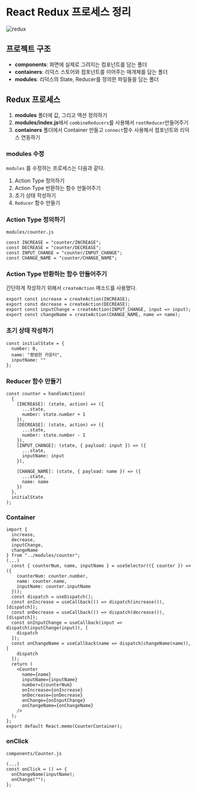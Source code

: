 # React Redux 프로세스 정리 
![redux](./src/images/redux.png)

## 프로젝트 구조

- **components**: 화면에 실제로 그려지는 컴포넌트를 담는 폴더
- **containers**: 리덕스 스토어와 컴포넌트를 이어주는 매개체를 담는 폴더
- **modules**: 리덕스의 State, Reducer를 정의한 파일들을 담는 폴더

## Redux 프로세스 

1. **modules** 폴더에 값, 그리고 액션 정의하기
2. **modules/index.js**에서 `combineReducers`를 사용해서 `rootReducer`만들어주기
3. **containers** 폴더에서 Container 만들고 `connect`함수 사용해서 컴포넌트와 리덕스 연동하기

### modules 수정
`modules` 를 수정하는 프로세스는 다음과 같다.
1. Action Type 정의하기
2. Action Type 반환하는 함수 만들어주기
3. 초기 상태 작성하기
4. `Reducer` 함수 만들기

### Action Type 정의하기
`modules/counter.js`
``` 
const INCREASE = "counter/INCREASE";
const DECREASE = "counter/DECREASE";
const INPUT_CHANGE = "counter/INPUT_CHANGE";
const CHANGE_NAME = "counter/CHANGE_NAME";
``` 

### Action Type 반환하는 함수 만들어주기
간단하게 작성하기 위해서 `createAction` 메소드를 사용했다.
``` 
export const increase = createAction(INCREASE);
export const decrease = createAction(DECREASE);
export const inputChange = createAction(INPUT_CHANGE, input => input);
export const changeName = createAction(CHANGE_NAME, name => name);
``` 

### 초기 상태 작성하기
``` 
const initialState = {
  number: 0,
  name: "평범한 카운터",
  inputName: ""
};
``` 

### Reducer 함수 만들기
``` 
const counter = handleActions(
  {
    [INCREASE]: (state, action) => ({
      ...state,
      number: state.number + 1
    }),
    [DECREASE]: (state, action) => ({
      ...state,
      number: state.number - 1
    }),
    [INPUT_CHANGE]: (state, { payload: input }) => ({
      ...state,
      inputName: input
    }),

    [CHANGE_NAME]: (state, { payload: name }) => ({
      ...state,
      name: name
    })
  },
  initialState
);
``` 

### Container 
``` 
import {
  increase,
  decrease,
  inputChange,
  changeName
} from "../modules/counter";
(...)
  const { counterNum, name, inputName } = useSelector(({ counter }) => ({
    counterNum: counter.number,
    name: counter.name,
    inputName: counter.inputName
  }));
  const dispatch = useDispatch();
  const onIncrease = useCallback(() => dispatch(increase()), [dispatch]);
  const onDecrease = useCallback(() => dispatch(decrease()), [dispatch]);
  const onInputChange = useCallback(input => dispatch(inputChange(input)), [
    dispatch
  ]);
  const onChangeName = useCallback(name => dispatch(changeName(name)), [
    dispatch
  ]);
  return (
    <Counter
      name={name}
      inputName={inputName}
      number={counterNum}
      onIncrease={onIncrease}
      onDecrease={onDecrease}
      onChange={onInputChange}
      onChangeName={onChangeName}
    />
  );
};
export default React.memo(CounterContainer);
``` 

### onClick
`components/Counter.js`
``` 
(...)
const onClick = () => {
  onChangeName(inputName);
  onChange("");
};
``` 
